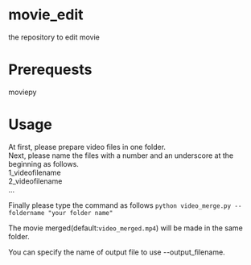 # movie_edit
the repository to edit movie

# Prerequests
moviepy

# Usage
At first, please prepare video files in one folder.  
Next, please name the files with a number and an underscore at the beginning as follows.  
1_videofilename  
2_videofilename  
...

Finally please type the command as follows
`python video_merge.py --foldername "your folder name"`

The movie merged(default:`video_merged.mp4`) will be made in the same folder. 

You can specify the name of output file to use --output_filename.
